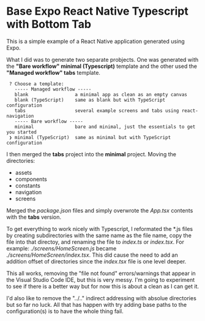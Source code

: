 # Base Expo React Native Typescript with Bottom Tab

This is a simple example of a React Native application generated using Expo.

What I did was to generate two separate probjects. One was generated with the **"Bare workflow" minimal (Typescript)** template and the other used the **"Managed workflow" tabs** template.

```
 ? Choose a template:
   ----- Managed workflow -----
   blank                 a minimal app as clean as an empty canvas
   blank (TypeScript)    same as blank but with TypeScript configuration
   tabs                  several example screens and tabs using react-navigation
   ----- Bare workflow -----
   minimal               bare and minimal, just the essentials to get you started
 ❯ minimal (TypeScript)  same as minimal but with TypeScript configuration
```
I then merged the **tabs** project into the **minimal** project. Moving the directories:
- assets
- components
- constants
- navigation
- screens

Merged the *package.json* files and simply overwrote the *App.tsx* contents with the **tabs** version.

To get everything to work nicely with Typescript, I reformated the \*.js files by creating subdirectories with the same name as the file name, copy the file into that directoy, and renaming the file to *index.ts* or *index.tsx*. For example: *./screens/HomeScreen.js* became *./screens/HomeScreen/index.tsx*. This did cause the need to add an addition offset of directories since the *index.tsx* file is one level deeper.

This all works, removing the "file not found" errors/warnings that appear in the Visual Studio Code IDE, but this is very messy. I'm going to experiment to see if there is a better way but for now this is about a clean as I can get it.

I'd also like to remove the "../.." indirect addressing with absolue directories but so far no luck. All that has happen with try adding base paths to the configuration(s) is to have the whole thing fail.
